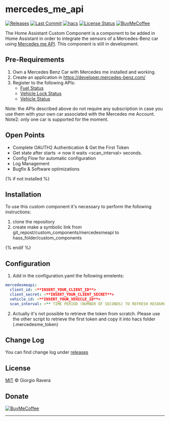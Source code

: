 # mercedes_me_api 
[![Releases][releases-img]][releases-url]
[![Last Commit][last-commit-img]][last-commit-url]
[![hacs][hacs-img]][hacs-url]
[![License Status][license-img]][license-url]
[![BuyMeCoffee][buymecoffee-img]][buymecoffee-url]

The Home Assistant Custom Component is a component to be added in Home Assistant in order to integrate the sensors of a Mercedes-Benz car using [Mercedes me API](https://developer.mercedes-benz.com/products).
This component is still in development.

## Pre-Requirements
1) Own a Mercedes Benz Car with Mercedes me installed and working.
2) Create an application in https://developer.mercedes-benz.com/
3) Register to the following APIs:
   - [Fuel Status](https://developer.mercedes-benz.com/products/fuel_status)
   - [Vehicle Lock Status](https://developer.mercedes-benz.com/products/vehicle_lock_status)
   - [Vehicle Status](https://developer.mercedes-benz.com/products/vehicle_status)

Note: the APIs described above do not require any subscription in case you use them with your own car associated with the Mercedes me Account.
Note2: only one car is supported for the moment.

## Open Points
- Complete OAUTH2 Authentication & Get the First Token
- Get state after starts -> now it waits <scan_interval> seconds.
- Config Flow for automatic configuration
- Log Management
- Bugfix & Software optimizations

{% if not installed %}
## Installation
To use this custom component it's necessary to perform the following instructions:
1) clone the repository
2) create make a symbolic link from git_repost/custom_components/mercedesmeapi to hass_folder/custom_components

{% endif %}
## Configuration
1) Add in the configuration.yaml the following emelents:
```yaml
mercedesmeapi:
  client_id: <**INSERT_YOUR_CLIENT_ID**>
  client_secret: <**INSERT_YOUR_CLIENT_SECRET**>
  vehicle_id: <**INSERT_YOUR_VEHICLE_ID**>
  scan_interval: <** TIME PERIOD (NUMBER OF SECONDS) TO REFRESH RESOURCES **>
```
2) Actually it's not possible to retrieve the token from scratch. Please use the other script to retrieve the first token and copy it into hacs folder (.mercedesme_token)

## Change Log
You can find change log under [releases][releases-url]

## License
[MIT](http://opensource.org/licenses/MIT) © Giorgio Ravera

## Donate
[![BuyMeCoffee][buymecoffee-button]][buymecoffee-url]

---

[license-img]: https://img.shields.io/github/license/xraver/mercedes_me_api
[license-url]: LICENSE
[releases-img]: https://img.shields.io/github/v/release/xraver/mercedes_me_api
[releases-url]: https://github.com/xraver/mercedes_me_api/releases
[last-commit-img]: https://img.shields.io/github/last-commit/xraver/mercedes_me_api
[last-commit-url]: https://github.com/xraver/mercedes_me_api/commits/master
[hacs-img]: https://img.shields.io/badge/HACS-Custom-orange.svg
[hacs-url]: https://github.com/custom-components/hacs
[buymecoffee-img]: https://img.shields.io/badge/buy%20me%20a%20coffee-donate-yellow.svg
[buymecoffee-button]: https://www.buymeacoffee.com/assets/img/guidelines/download-assets-sm-2.svg
[buymecoffee-url]: https://www.buymeacoffee.com/raverag
